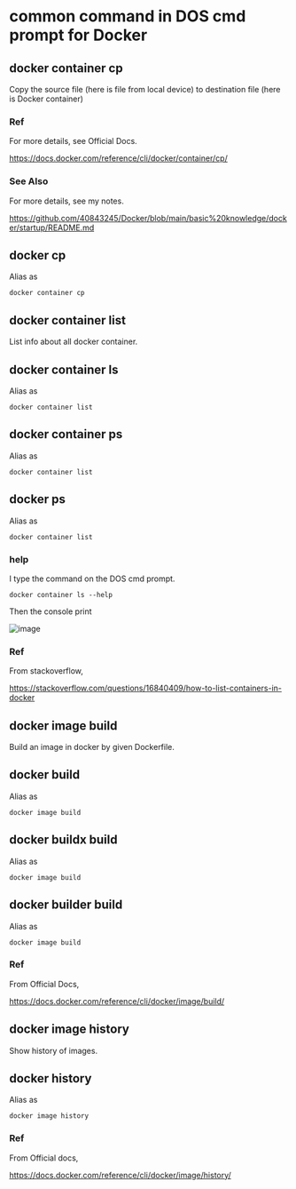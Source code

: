 # common command in DOS cmd prompt for Docker
## docker container cp 
Copy the source file (here is file from local device) to destination file (here is Docker container)

### Ref
For more details, see Official Docs.

https://docs.docker.com/reference/cli/docker/container/cp/

### See Also
For more details, see my notes.

https://github.com/40843245/Docker/blob/main/basic%20knowledge/docker/startup/README.md

## docker cp
Alias as 
    
    docker container cp

## docker container list
List info about all docker container.

## docker container ls
Alias as

    docker container list

## docker container ps
Alias as

    docker container list

## docker ps
Alias as

    docker container list

### help
I type the command on the DOS cmd prompt.

    docker container ls --help

Then the console print

![image](https://github.com/40843245/Docker/assets/75050655/1c8a3710-060e-464a-b37b-6be07f6d6da7)

### Ref
From stackoverflow,

https://stackoverflow.com/questions/16840409/how-to-list-containers-in-docker

## docker image build
Build an image in docker by given Dockerfile.

## docker build
Alias as 
  
    docker image build

## docker buildx build
Alias as 
  
    docker image build
    
## docker builder build
Alias as 
  
    docker image build

### Ref
From Official Docs,

https://docs.docker.com/reference/cli/docker/image/build/

## docker image history
Show history of images.

## docker history
Alias as

    docker image history

### Ref
From Official docs,

https://docs.docker.com/reference/cli/docker/image/history/


